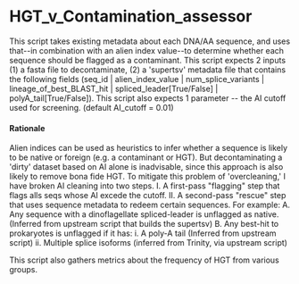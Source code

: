 # HGT_v_Contamination_assessor

This script takes existing metadata about each DNA/AA sequence, and uses that--in combination with an alien index value--to determine whether each sequence should be flagged as a contaminant. This script expects 2 inputs (1) a fasta file to decontaminate, (2) a 'supertsv' metadata file that contains the following fields  (seq_id | alien_index_value | num_splice_variants | lineage_of_best_BLAST_hit | spliced_leader[True/False] | polyA_tail[True/False]). This script also expects 1 parameter -- the AI cutoff used for screening. (default AI_cutoff = 0.01)

#### Rationale

Alien indices can be used as heuristics to infer whether a sequence is likely to be native or foreign (e.g. a contaminant or HGT). But decontaminating a 'dirty' dataset based on AI alone is inadvisable, since this approach is also likely to remove bona fide HGT. To mitigate this problem of 'overcleaning,' I have broken AI cleaning into two steps.
I. A first-pass "flagging" step that flags alls seqs whose AI excede the cutoff.
II. A second-pass "rescue" step that uses sequence metadata to redeem certain sequences. For example:
  A. Any sequence with a dinoflagellate spliced-leader is unflagged as native. (Inferred from upstream script that builds the supertsv)
  B. Any best-hit to prokaryotes is unflagged if it has:
    i. A poly-A tail (Inferred from upstream script)
    ii. Multiple splice isoforms (inferred from Trinity, via upstream script)

This script also gathers metrics about the frequency of HGT from various groups.
